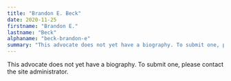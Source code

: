 ```yaml
---
title: "Brandon E. Beck"
date: 2020-11-25
firstname: "Brandon E."
lastname: "Beck"
alphaname: "beck-brandon-e"
summary: "This advocate does not yet have a biography. To submit one, please contact the site administrator."
---
```

This advocate does not yet have a biography. To submit one, please contact the site administrator.

